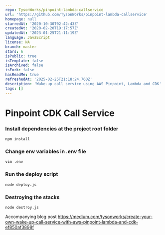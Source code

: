 ```yaml
---
repo: TysonWorks/pinpoint-lambda-callservice
url: 'https://github.com/TysonWorks/pinpoint-lambda-callservice'
homepage: null
starredAt: '2020-10-30T02:42:43Z'
createdAt: '2020-02-20T19:17:57Z'
updatedAt: '2023-01-25T21:11:19Z'
language: JavaScript
license: NA
branch: master
stars: 6
isPublic: true
isTemplate: false
isArchived: false
isFork: false
hasReadMe: true
refreshedAt: '2025-02-25T21:18:24.760Z'
description: 'Wake-up call service using AWS Pinpoint, Lambda and CDK'
tags: []
---
```


# Pinpoint CDK Call Service

### Install dependencies at the project root folder
`npm install`

### Change env variables in .env file
`vim .env`

### Run the deploy script
`node deploy.js`

### Destroying the stacks
`node destroy.js`


Accompanying blog post
https://medium.com/tysonworks/create-your-own-wake-up-call-service-with-aws-pinpoint-lambda-and-cdk-ef850af3898f
